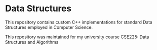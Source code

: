 # Data Structures

This repository contains custom C++ implementations for standard Data Structures employed in Computer Science.

This repository was maintained for my university course CSE225: Data Structures and Algorithms
